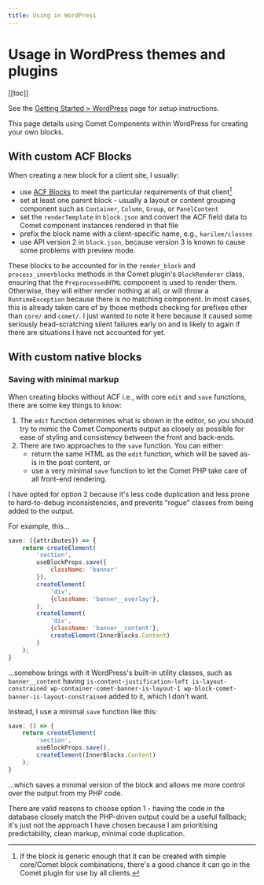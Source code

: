 ```yaml
---
title: Using in WordPress
---
```


# Usage in WordPress themes and plugins

[[toc]]

See the [Getting Started > WordPress](../getting-started/wordpress.md) page for setup instructions.

This page details using Comet Components within WordPress for creating your own blocks.

## With custom ACF Blocks

When creating a new block for a client site, I usually:

- use [ACF Blocks](https://www.advancedcustomfields.com/resources/blocks/) to meet the particular requirements of that
  client[^1]
- set at least one parent block - usually a layout or content grouping component such as `Container`, `Column`, `Group`,
  or `PanelContent`
- set the `renderTemplate` in `block.json` and convert the ACF field data to Comet component instances rendered in that
  file
- prefix the block name with a client-specific name, e.g., `karilee/classes`
- use API version 2 in `block.json`, because version 3 is known to cause some problems with preview mode.

These blocks to be accounted for in the `render_block` and `process_innerblocks` methods in the Comet plugin's
`BlockRenderer` class, ensuring that the `PreprocessedHTML` component is used to render them.
Otherwise, they will either render nothing at all, or will throw a `RuntimeException` because there is no matching
component.
In most cases, this is already taken care of by those methods checking for prefixes other than `core/` and `comet/`. I
just wanted to note it here because it caused some seriously head-scratching silent failures early on and is likely to
again if there are situations I have not accounted for yet.

[^1]: If the block is generic enough that it can be created with simple core/Comet block combinations, there's a good
chance it can go in the Comet plugin for use by all clients.

## With custom native blocks

### Saving with minimal markup

When creating blocks without ACF i.e., with core `edit` and `save` functions, there are some key things to know:

1. The `edit` function determines what is shown in the editor, so you should try to mimic the Comet Components output as
   closely as possible for ease of styling and consistency between the front and back-ends.
2. There are two approaches to the `save` function. You can either:
	- return the same HTML as the `edit` function, which will be saved as-is in the post content, or
	- use a very minimal `save` function to let the Comet PHP take care of all front-end rendering.

I have opted for option 2 because it's less code duplication and less prone to hard-to-debug inconsistencies, and
prevents "rogue" classes from being added to the output.

For example, this...

```javascript
save: ({attributes}) => {
	return createElement(
		'section',
		useBlockProps.save({
			className: 'banner'
		}),
		createElement(
			'div',
			{className: 'banner__overlay'},
		),
		createElement(
			'div',
			{className: 'banner__content'},
			createElement(InnerBlocks.Content)
		)
	);
}
```

...somehow brings with it WordPress's built-in utility classes, such as `banner__content` having
`is-content-justification-left is-layout-constrained wp-container-comet-banner-is-layout-1 wp-block-comet-banner-is-layout-constrained`
added to it, which I don't want.

Instead, I use a minimal `save` function like this:

```javascript
save: () => {
	return createElement(
		'section',
		useBlockProps.save(),
		createElement(InnerBlocks.Content)
	);
}
```

...which saves a minimal version of the block and allows me more control over the output from my PHP code.

There are valid reasons to choose option 1 - having the code in the database closely match the PHP-driven output could
be a useful fallback; it's just not the approach I have chosen because I am prioritising predictability, clean markup,
minimal code duplication.

